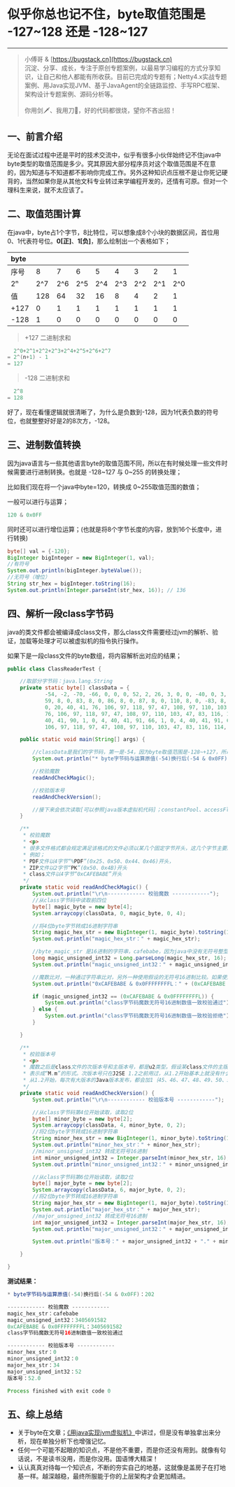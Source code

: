 # 似乎你总也记不住，byte取值范围是 -127~128 还是 -128~127

---

>小傅哥 &  [https://bugstack.cn](https://bugstack.cn) <br/>沉淀、分享、成长，专注于原创专题案例，以最易学习编程的方式分享知识，让自己和他人都能有所收获。目前已完成的专题有；Netty4.x实战专题案例、用Java实现JVM、基于JavaAgent的全链路监控、手写RPC框架、架构设计专题案例、源码分析等。<br/><br/>你用剑🗡、我用刀🔪，好的代码都很烧，望你不吝出招！

## 一、前言介绍
无论在面试过程中还是平时的技术交流中，似乎有很多小伙伴始终记不住java中byte类型的取值范围是多少。究其原因大部分程序员对这个取值范围是不在意的，因为知道与不知道都不影响你完成工作。另外这种知识点压根不是让你死记硬背的，当然如果你是从其他文科专业转过来学编程开发的，还情有可原。但对一个理科生来说，就不太应该了。

## 二、取值范围计算

在java中，byte占1个字节，8比特位，可以想象成8个小块的数据区间，首位用0、1代表符号位。**0[正]**、**1[负]**，那么绘制出一个表格如下；

| byte | | | | | | | | |
| :------|:------|:------|:------|:------|:------|:------|:------|------|
|序号|	8	|	7	|	6   |5  |4   |3   |2   |1   |
|2ⁿ|	2^7 |2^6 |2^5 |2^4 |2^3 |2^2   |2^1   | 2^0 |
|值|	128	|	64	|	32   |16  |8  |4   |2   |1   |
|+127|	0	|	1	|	1   |1  |1   |1   |1   |1   |
|-128|	1	|	0	|	0   |0  |0   |0   |0  |0   |

> +127 二进制求和

```java
  2^0+2^1+2^2+2^3+2^4+2^5+2^6+2^7
= 2^(n+1) - 1
= 127
```

> -128 二进制求和

```java
  2^8
= 128
```

好了，现在看懂逻辑就很清晰了，为什么是负数到-128，因为1代表负数的符号位，也就整整好好是2的8次方，-128。

## 三、进制数值转换

因为java语言与一些其他语言byte的取值范围不同，所以在有时候处理一些文件时候需要进行进制转换。也就是 -128~127 与 0~255 的转换处理；

比如我们现在将一个java中byte=120，转换成 0~255取值范围的数值；

一般可以进行与运算；

```java
120 & 0x0FF
```

同时还可以进行增位运算；(也就是将8个字节长度的内容，放到16个长度中，进行转换)

```java
byte[] val = {-120};
BigInteger bigInteger = new BigInteger(1, val);
//有符号
System.out.println(bigInteger.byteValue());
//无符号（增位）
String str_hex = bigInteger.toString(16);
System.out.println(Integer.parseInt(str_hex, 16)); // 136
```

## 四、解析一段class字节码

java的类文件都会被编译成class文件，那么class文件需要经过jvm的解析、验证，加载等处理才可以被虚拟机的指令执行操作。

如果下是一段class文件的byte数组，将内容解析出对应的结果；

```java
public class ClassReaderTest {

    //取部分字节码：java.lang.String
    private static byte[] classData = {
            -54, -2, -70, -66, 0, 0, 0, 52, 2, 26, 3, 0, 0, -40, 0, 3, 0, 0, -37, -1, 3, 0, 0, -33, -1, 3, 0, 1, 0, 0, 8, 0,
            59, 8, 0, 83, 8, 0, 86, 8, 0, 87, 8, 0, 110, 8, 0, -83, 8, 0, -77, 8, 0, -49, 8, 0, -47, 1, 0, 3, 40, 41, 73, 1,
            0, 20, 40, 41, 76, 106, 97, 118, 97, 47, 108, 97, 110, 103, 47, 79, 98, 106, 101, 99, 116, 59, 1, 0, 20, 40, 41,
            76, 106, 97, 118, 97, 47, 108, 97, 110, 103, 47, 83, 116, 114, 105, 110, 103, 59, 1, 0, 3, 40, 41, 86, 1, 0, 3,
            40, 41, 90, 1, 0, 4, 40, 41, 91, 66, 1, 0, 4, 40, 41, 91, 67, 1, 0, 4, 40, 67, 41, 67, 1, 0, 21, 40, 68, 41, 76,
            106, 97, 118, 97, 47, 108, 97, 110, 103, 47, 83, 116, 114, 105, 110, 103, 59, 1, 0, 4, 40, 73, 41, 67, 1, 0, 4};

    public static void main(String[] args) {

        //classData是我们的字节码，第一是-54，因为byte取值范围是-128~+127，所以如果想看到和其他虚拟机一样的值，需要进行与运算。
        System.out.println("* byte字节码与运算原值(-54)换行后(-54 & 0x0FF)：" + (-54 & 0x0FF));

        //校验魔数
        readAndCheckMagic();

        //校验版本号
        readAndCheckVersion();

        //接下来会依次读取[可以参照java版本虚拟机代码]；constantPool、accessFlags、thisClassIdx、supperClassIdx、interfaces、fields、methods、attributes
    }

    /**
     * 校验魔数
     * <p>
     * 很多文件格式都会规定满足该格式的文件必须以某几个固定字节开头，这几个字节主要起到标识作用，叫作魔数(magic number)。
     * 例如；
     * PDF文件以4字节“%PDF”(0x25、0x50、0x44、0x46)开头，
     * ZIP文件以2字节“PK”(0x50、0x4B)开头
     * class文件以4字节“0xCAFEBABE”开头
     */
    private static void readAndCheckMagic() {
        System.out.println("\r\n------------ 校验魔数 ------------");
        //从class字节码中读取前四位
        byte[] magic_byte = new byte[4];
        System.arraycopy(classData, 0, magic_byte, 0, 4);

        //将4位byte字节转成16进制字符串
        String magic_hex_str = new BigInteger(1, magic_byte).toString(16);
        System.out.println("magic_hex_str：" + magic_hex_str);

        //byte_magic_str 是16进制的字符串，cafebabe，因为java中没有无符号整型，所以如果想要无符号只能放到更高位中
        long magic_unsigned_int32 = Long.parseLong(magic_hex_str, 16);
        System.out.println("magic_unsigned_int32：" + magic_unsigned_int32);

        //魔数比对，一种通过字符串比对，另外一种使用假设的无符号16进制比较。如果使用无符号比较需要将0xCAFEBABE & 0x0FFFFFFFFL与运算
        System.out.println("0xCAFEBABE & 0x0FFFFFFFFL：" + (0xCAFEBABE & 0x0FFFFFFFFL));

        if (magic_unsigned_int32 == (0xCAFEBABE & 0x0FFFFFFFFL)) {
            System.out.println("class字节码魔数无符号16进制数值一致校验通过");
        } else {
            System.out.println("class字节码魔数无符号16进制数值一致校验拒绝");
        }

    }

    /**
     * 校验版本号
     * <p>
     * 魔数之后是class文件的次版本号和主版本号，都是u2类型。假设某class文件的主版本号是M，次版本号是m，那么完整的版本号可以
     * 表示成“M.m”的形式。次版本号只在J2SE 1.2之前用过，从1.2开始基本上就没有什么用了(都是0)。主版本号在J2SE 1.2之前是45，
     * 从1.2开始，每次有大版本的Java版本发布，都会加1｛45、46、47、48、49、50、51、52｝
     */
    private static void readAndCheckVersion() {
        System.out.println("\r\n------------ 校验版本号 ------------");

        //从class字节码第4位开始读取，读取2位
        byte[] minor_byte = new byte[2];
        System.arraycopy(classData, 4, minor_byte, 0, 2);
        //将2位byte字节转成16进制字符串
        String minor_hex_str = new BigInteger(1, minor_byte).toString(16);
        System.out.println("minor_hex_str：" + minor_hex_str);
        //minor_unsigned_int32 转成无符号16进制
        int minor_unsigned_int32 = Integer.parseInt(minor_hex_str, 16);
        System.out.println("minor_unsigned_int32：" + minor_unsigned_int32);

        //从class字节码第6位开始读取，读取2位
        byte[] major_byte = new byte[2];
        System.arraycopy(classData, 6, major_byte, 0, 2);
        //将2位byte字节转成16进制字符串
        String major_hex_str = new BigInteger(1, major_byte).toString(16);
        System.out.println("major_hex_str：" + major_hex_str);
        //major_unsigned_int32 转成无符号16进制
        int major_unsigned_int32 = Integer.parseInt(major_hex_str, 16);
        System.out.println("major_unsigned_int32：" + major_unsigned_int32);

        System.out.println("版本号：" + major_unsigned_int32 + "." + minor_unsigned_int32);

    }

}
```

**测试结果：**

```java
* byte字节码与运算原值(-54)换行后(-54 & 0x0FF)：202

------------ 校验魔数 ------------
magic_hex_str：cafebabe
magic_unsigned_int32：3405691582
0xCAFEBABE & 0x0FFFFFFFFL：3405691582
class字节码魔数无符号16进制数值一致校验通过

------------ 校验版本号 ------------
minor_hex_str：0
minor_unsigned_int32：0
major_hex_str：34
major_unsigned_int32：52
版本号：52.0

Process finished with exit code 0
```

## 五、综上总结

- 关于byte在文章；[《用java实现jvm虚拟机》](https://bugstack.cn/itstack-demo-jvm/itstack-demo-jvm.html)中讲过，但是没有单独拿出来分析，现在单独分析下也增强记忆。
- 任何一个可能不起眼的知识点，不是他不重要，而是你还没有用到。就像有句话说，不是读书没用，而是你没用。国语博大精深！
- 认认真真对待每一个知识点，不断的夯实自己的地基，这就像是盖房子在打地基一样。越深越稳，最终所服能于你的上层架构才会更加精进。
